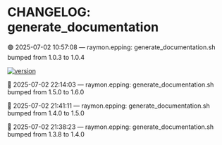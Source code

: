 # CHANGELOG: generate_documentation

🟣 2025-07-02 10:57:08 — raymon.epping: generate_documentation.sh bumped from 1.0.3 to 1.0.4

[![version](https://img.shields.io/badge/version-1.6.0-red)](https://github.com/raymonepping)

🔵 2025-07-02 22:14:03 — raymon.epping: generate_documentation.sh bumped from 1.5.0 to 1.6.0

🔵 2025-07-02 21:41:11 — raymon.epping: generate_documentation.sh bumped from 1.4.0 to 1.5.0

🔵 2025-07-02 21:38:23 — raymon.epping: generate_documentation.sh bumped from 1.3.8 to 1.4.0
